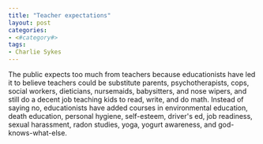 ```yaml
---
title: "Teacher expectations"
layout: post
categories:
- <#category#>
tags:
- Charlie Sykes
---
```


The public expects too much from teachers because educationists have led it to believe teachers could be substitute parents, psychotherapists, cops, social workers, dieticians, nursemaids, babysitters, and nose wipers, and still do a decent job teaching kids to read, write, and do math. Instead of saying no, educationists have added courses in environmental education, death education, personal hygiene, self-esteem, driver's ed, job readiness, sexual harassment, radon studies, yoga, yogurt awareness, and god-knows-what-else.
